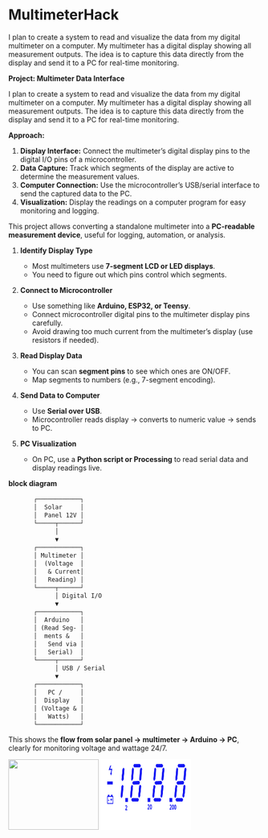 # MultimeterHack
I plan to create a system to read and visualize the data from my digital multimeter on a computer. My multimeter has a digital display showing all measurement outputs. The idea is to capture this data directly from the display and send it to a PC for real-time monitoring.



**Project: Multimeter Data Interface**

I plan to create a system to read and visualize the data from my digital multimeter on a computer. My multimeter has a digital display showing all measurement outputs. The idea is to capture this data directly from the display and send it to a PC for real-time monitoring.

**Approach:**

1. **Display Interface:** Connect the multimeter’s digital display pins to the digital I/O pins of a microcontroller.
2. **Data Capture:** Track which segments of the display are active to determine the measurement values.
3. **Computer Connection:** Use the microcontroller’s USB/serial interface to send the captured data to the PC.
4. **Visualization:** Display the readings on a computer program for easy monitoring and logging.

This project allows converting a standalone multimeter into a **PC-readable measurement device**, useful for logging, automation, or analysis.





1. **Identify Display Type**

   * Most multimeters use **7-segment LCD or LED displays**.
   * You need to figure out which pins control which segments.

2. **Connect to Microcontroller**

   * Use something like **Arduino, ESP32, or Teensy**.
   * Connect microcontroller digital pins to the multimeter display pins carefully.
   * Avoid drawing too much current from the multimeter’s display (use resistors if needed).

3. **Read Display Data**

   * You can scan **segment pins** to see which ones are ON/OFF.
   * Map segments to numbers (e.g., 7-segment encoding).

4. **Send Data to Computer**

   * Use **Serial over USB**.
   * Microcontroller reads display → converts to numeric value → sends to PC.

5. **PC Visualization**

   * On PC, use a **Python script or Processing** to read serial data and display readings live.




**block diagram**

```
       ┌────────────┐
       │  Solar     │
       │  Panel 12V │
       └─────┬──────┘
             │
             ▼
       ┌────────────┐
       │ Multimeter │
       │  (Voltage  │
       │   & Current│
       │   Reading) │
       └─────┬──────┘
             │ Digital I/O
             ▼
       ┌────────────┐
       │  Arduino   │
       │ (Read Seg- │
       │  ments &   │
       │   Send via │
       │   Serial)  │
       └─────┬──────┘
             │ USB / Serial
             ▼
       ┌────────────┐
       │   PC /     │
       │  Display   │
       │ (Voltage & │
       │   Watts)   │
       └────────────┘
```

This shows the **flow from solar panel → multimeter → Arduino → PC**, clearly for monitoring voltage and wattage 24/7.




<img src="pcb_hack/FandB.png" width="180" height="140">


<img src="pcb_hack/Segment.png" width="180" height="140">

